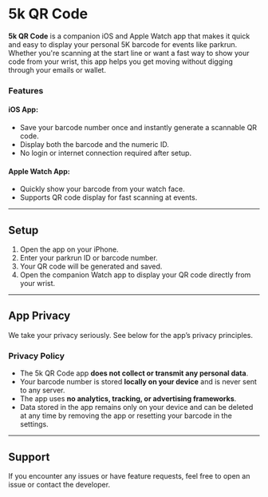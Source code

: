 # 5k QR Code

**5k QR Code** is a companion iOS and Apple Watch app that makes it quick and easy to display your personal 5K barcode for events like parkrun. Whether you're scanning at the start line or want a fast way to show your code from your wrist, this app helps you get moving without digging through your emails or wallet.

### Features

#### iOS App:
- Save your barcode number once and instantly generate a scannable QR code.
- Display both the barcode and the numeric ID.
- No login or internet connection required after setup.

#### Apple Watch App:
- Quickly show your barcode from your watch face.
- Supports QR code display for fast scanning at events.

---

## Setup

1. Open the app on your iPhone.
2. Enter your parkrun ID or barcode number.
3. Your QR code will be generated and saved.
4. Open the companion Watch app to display your QR code directly from your wrist.

---

## App Privacy

We take your privacy seriously. See below for the app’s privacy principles.

### Privacy Policy

- The 5k QR Code app **does not collect or transmit any personal data**.
- Your barcode number is stored **locally on your device** and is never sent to any server.
- The app uses **no analytics, tracking, or advertising frameworks**.
- Data stored in the app remains only on your device and can be deleted at any time by removing the app or resetting your barcode in the settings.

---

## Support

If you encounter any issues or have feature requests, feel free to open an issue or contact the developer.
